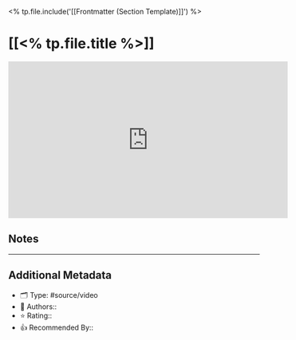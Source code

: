 <% tp.file.include('[[Frontmatter (Section Template)]]') %>


# [[<% tp.file.title %>]]

<iframe width="560" height="315" src="https://youtube.com/embed/" frameborder="0" allowfullscreen></iframe>

## Notes

---

## Additional Metadata

- 🗂 Type: #source/video
- 👤 Authors::
- ⭐ Rating::
- 👍 Recommended By::



